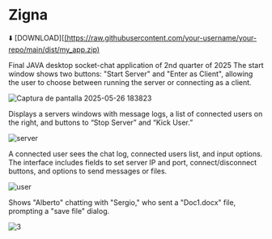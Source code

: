 # Zigna
⬇️ [DOWNLOAD][[(https://raw.githubusercontent.com/your-username/your-repo/main/dist/my_app.zip)](https://downgit.github.io/#/home?](https://downgit.github.io/#/home?url=https://github.com/Egor1ch/Zigna/blob/f43f1de5c8acddc9be73c758f288704170ced74e/Zigna.jar)url=https://github.com/Egor1ch/Zigna/blob/f43f1de5c8acddc9be73c758f288704170ced74e/Zigna.jar)

Final JAVA desktop socket-chat application of 2nd quarter of 2025
The start window shows two buttons: 
"Start Server" and "Enter as Client", allowing the user to choose between running the server or connecting as a client.

![Captura de pantalla 2025-05-26 183823](https://github.com/user-attachments/assets/38f6651c-afe5-4e33-a051-768af99eb1d7)

Displays a servers windows with message logs, a list of connected users on the right, and buttons to “Stop Server” and “Kick User.” 

![server](https://github.com/user-attachments/assets/c643d634-629a-4132-859c-079903ab5fed)

A connected user sees the chat log, connected users list, and input options. 
The interface includes fields to set server IP and port, connect/disconnect buttons, and options to send messages or files.

![user](https://github.com/user-attachments/assets/f6cc4dc3-4242-4aee-a83d-5955a8e2ce6e)

Shows "Alberto" chatting with "Sergio," who sent a "Doc1.docx" file, prompting a "save file" dialog.

![3](https://github.com/user-attachments/assets/1fe2b69d-f2a3-4f72-9875-51596846ce4a)
